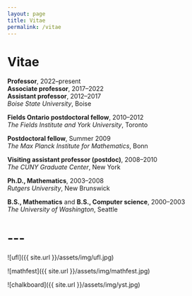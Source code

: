 ```yaml
---
layout: page
title: Vitae
permalink: /vitae
---
```


# Vitae

**Professor**, 2022&ndash;present  
**Associate professor**, 2017&ndash;2022  
**Assistant professor**, 2012&ndash;2017  
*Boise State University*, Boise

**Fields Ontario postdoctoral fellow**, 2010&ndash;2012  
*The Fields Institute and York University*, Toronto

**Postdoctoral fellow**, Summer 2009  
*The Max Planck Institute for Mathematics*, Bonn 

**Visiting assistant professor (postdoc)**, 2008&ndash;2010  
*The CUNY Graduate Center*, New York

**Ph.D., Mathematics**, 2003&ndash;2008  
*Rutgers University*, New Brunswick

**B.S., Mathematics** and **B.S., Computer science**, 2000&ndash;2003  
*The University of Washington*, Seattle

# ---

![ufl]({{ site.url }}/assets/img/ufl.jpg)

![mathfest]({{ site.url }}/assets/img/mathfest.jpg)

![chalkboard]({{ site.url }}/assets/img/yst.jpg)
